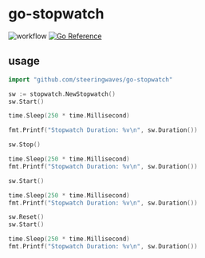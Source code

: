 # go-stopwatch
![workflow](https://github.com/steeringwaves/go-stopwatch/actions/workflows/test.yml/badge.svg)
[![Go Reference](https://pkg.go.dev/badge/github.com/steeringwaves/go-stopwatch.svg)](https://pkg.go.dev/github.com/steeringwaves/go-stopwatch)

## usage

```go
import "github.com/steeringwaves/go-stopwatch"

sw := stopwatch.NewStopwatch()
sw.Start()

time.Sleep(250 * time.Millisecond)

fmt.Printf("Stopwatch Duration: %v\n", sw.Duration())

sw.Stop()

time.Sleep(250 * time.Millisecond)
fmt.Printf("Stopwatch Duration: %v\n", sw.Duration())

sw.Start()

time.Sleep(250 * time.Millisecond)
fmt.Printf("Stopwatch Duration: %v\n", sw.Duration())

sw.Reset()
sw.Start()

time.Sleep(250 * time.Millisecond)
fmt.Printf("Stopwatch Duration: %v\n", sw.Duration())
```
